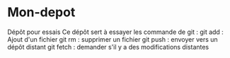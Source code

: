 # Mon-depot
Dépôt pour essais
Ce dépôt sert à essayer les commande de git :
  git add : Ajout d'un fichier
  git rm  : supprimer un fichier
  git push : envoyer vers un dépôt distant
  git fetch : demander s'il y a des modifications distantes
